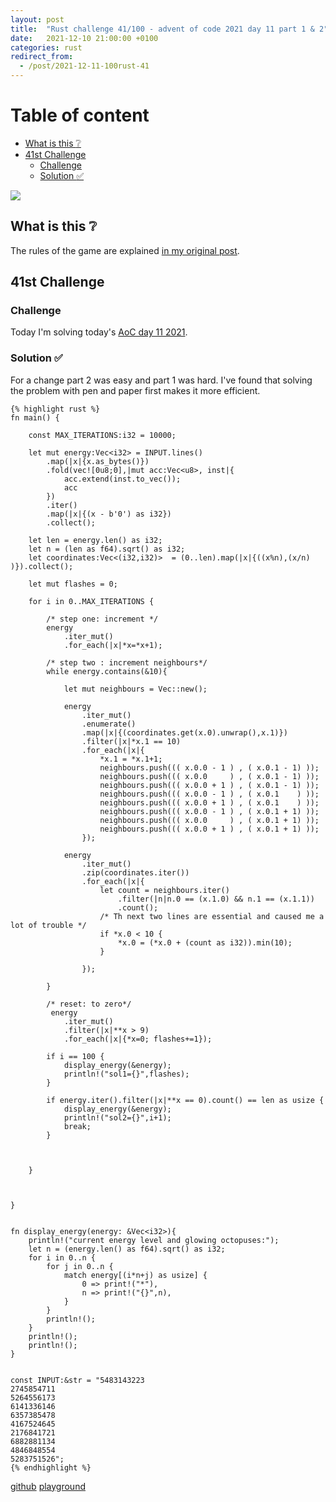 ```yaml
---
layout: post
title:  "Rust challenge 41/100 - advent of code 2021 day 11 part 1 & 2"
date:   2021-12-10 21:00:00 +0100
categories: rust
redirect_from:
  - /post/2021-12-11-100rust-41
---
```



#  Table of content
<!-- MarkdownTOC autolink="true" -->

- [What is this :grey_question:](#what-is-this-grey_question)
- [41st Challenge](#41st-challenge)
	- [Challenge](#challenge)
	- [Solution :white_check_mark:](#solution-white_check_mark)

<!-- /MarkdownTOC -->
![](/assets/img/aoc-squid2.png)
## What is this :grey_question: 

The rules of the game are explained [in my original post](https://maebli.github.io/rust/2021/10/18/100rust.html). 

## 41st Challenge
### Challenge

Today I'm solving today's [AoC day 11 2021](https://adventofcode.com/2021/day/11).

### Solution :white_check_mark:

For a change part 2 was easy and part 1 was hard. I've found that solving the problem with pen and paper first makes it more efficient. 

	{% highlight rust %}
	fn main() {

	    const MAX_ITERATIONS:i32 = 10000;

	    let mut energy:Vec<i32> = INPUT.lines()
	        .map(|x|{x.as_bytes()})
	        .fold(vec![0u8;0],|mut acc:Vec<u8>, inst|{
	            acc.extend(inst.to_vec());
	            acc
	        })
	        .iter()
	        .map(|x|{(x - b'0') as i32})
	        .collect();

	    let len = energy.len() as i32;
	    let n = (len as f64).sqrt() as i32;
	    let coordinates:Vec<(i32,i32)>  = (0..len).map(|x|{((x%n),(x/n) )}).collect();

	    let mut flashes = 0;

	    for i in 0..MAX_ITERATIONS {

	        /* step one: increment */
	        energy
	            .iter_mut()
	            .for_each(|x|*x=*x+1);

	        /* step two : increment neighbours*/
	        while energy.contains(&10){

	            let mut neighbours = Vec::new();

	            energy
	                .iter_mut()
	                .enumerate()
	                .map(|x|{(coordinates.get(x.0).unwrap(),x.1)})
	                .filter(|x|*x.1 == 10)
	                .for_each(|x|{
	                    *x.1 = *x.1+1;
	                    neighbours.push((( x.0.0 - 1 ) , ( x.0.1 - 1) ));
	                    neighbours.push((( x.0.0     ) , ( x.0.1 - 1) ));
	                    neighbours.push((( x.0.0 + 1 ) , ( x.0.1 - 1) ));
	                    neighbours.push((( x.0.0 - 1 ) , ( x.0.1    ) ));
	                    neighbours.push((( x.0.0 + 1 ) , ( x.0.1    ) ));
	                    neighbours.push((( x.0.0 - 1 ) , ( x.0.1 + 1) ));
	                    neighbours.push((( x.0.0     ) , ( x.0.1 + 1) ));
	                    neighbours.push((( x.0.0 + 1 ) , ( x.0.1 + 1) ));
	                });

	            energy
	                .iter_mut()
	                .zip(coordinates.iter())
	                .for_each(|x|{
	                    let count = neighbours.iter()
	                        .filter(|n|n.0 == (x.1.0) && n.1 == (x.1.1))
	                        .count();
	                    /* Th next two lines are essential and caused me a lot of trouble */
	                    if *x.0 < 10 {
	                        *x.0 = (*x.0 + (count as i32)).min(10);
	                    }

	                });

	        }

	        /* reset: to zero*/
	         energy
	            .iter_mut()
	            .filter(|x|**x > 9)
	            .for_each(|x|{*x=0; flashes+=1});

	        if i == 100 {
	            display_energy(&energy);
	            println!("sol1={}",flashes);
	        }

	        if energy.iter().filter(|x|**x == 0).count() == len as usize {
	            display_energy(&energy);
	            println!("sol2={}",i+1);
	            break;
	        }



	    }


	    
	}


	fn display_energy(energy: &Vec<i32>){
	    println!("current energy level and glowing octopuses:");
	    let n = (energy.len() as f64).sqrt() as i32;
	    for i in 0..n {
	        for j in 0..n {
	            match energy[(i*n+j) as usize] {
	                0 => print!("*"),
	                n => print!("{}",n),
	            }
	        }
	        println!();
	    }
	    println!();
	    println!();
	}


	const INPUT:&str = "5483143223
	2745854711
	5264556173
	6141336146
	6357385478
	4167524645
	2176841721
	6882881134
	4846848554
	5283751526";
	{% endhighlight %}

[github](https://github.com/maebli/100rustsnippets/tree/master/aoc-2021-day11)
[playground](https://play.rust-lang.org/?version=stable&edition=2021&gist=ff1cd10fe576b827891502744f5df77d)

